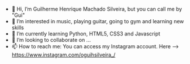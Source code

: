 - 👋 Hi, I’m Guilherme Henrique Machado Silveira, but you can call me by "Gui"
- 👀 I’m interested in music, playing guitar, going to gym and learning new skills
- 🌱 I’m currently learning Python, HTML5, CSS3 and Javascript
- 💞️ I’m looking to collaborate on ...
- 📫 How to reach me: You can access my Instagram account. Here --> https://www.instagram.com/oguihsilveira_/

